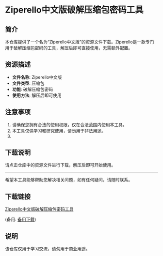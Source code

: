 # Ziperello中文版破解压缩包密码工具

## 简介

本仓库提供了一个名为“Ziperello中文版”的资源文件下载。Ziperello是一款专门用于破解压缩包密码的工具，解压后即可直接使用，无需额外配置。

## 资源描述

- **文件名称**: Ziperello中文版
- **文件类型**: 压缩包
- **功能**: 破解压缩包密码
- **使用方法**: 解压后即可使用

## 注意事项

1. 请确保您拥有合法的使用权限，仅在合法范围内使用本工具。
2. 本工具仅供学习和研究使用，请勿用于非法用途。
3. 
## 下载说明

请点击仓库中的资源文件进行下载，解压后即可开始使用。

---

希望本工具能够帮助您解决相关问题，如有任何疑问，请随时联系。

## 下载链接
[Ziperello中文版破解压缩包密码工具](https://pan.quark.cn/s/ba0a4e323732) 

(备用: [备用下载](https://pan.baidu.com/s/1By24Un3uaHKazVa4M0DPEA?pwd=1234))

## 说明

该仓库仅用于学习交流，请勿用于商业用途。
